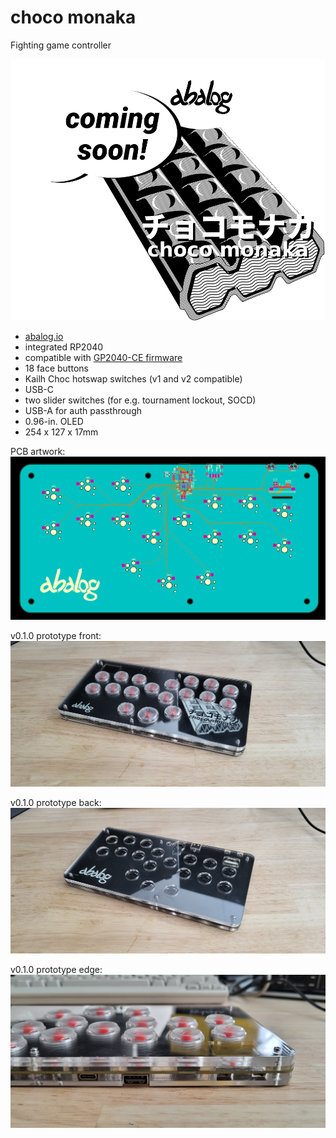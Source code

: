 # choco monaka

Fighting game controller

![abalog choco monaka promo](docs/images/promo.png "abalog choco monaka promo")

* [abalog.io](https://abalog.io)
* integrated RP2040
* compatible with [GP2040-CE firmware](https://gp2040-ce.info/)
* 18 face buttons
* Kailh Choc hotswap switches (v1 and v2 compatible)
* USB-C
* two slider switches (for e.g. tournament lockout, SOCD)
* USB-A for auth passthrough
* 0.96-in. OLED
* 254 x 127 x 17mm

PCB artwork:
![gerber render](./docs/images/gerber_render.png "gerber render")

v0.1.0 prototype front:
![photo front](./docs/images/photo_front_v0.1.0.jpg "photo front")

v0.1.0 prototype back:
![photo back](./docs/images/photo_back_v0.1.0.jpg "photo back")

v0.1.0 prototype edge:
![photo edge](./docs/images/photo_edge_v0.1.0.jpg "photo edge")